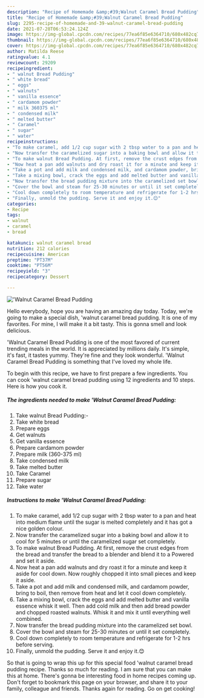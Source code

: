 ```yaml
---
description: "Recipe of Homemade &amp;#39;Walnut Caramel Bread Pudding"
title: "Recipe of Homemade &amp;#39;Walnut Caramel Bread Pudding"
slug: 2295-recipe-of-homemade-and-39-walnut-caramel-bread-pudding
date: 2021-07-28T06:53:24.124Z
image: https://img-global.cpcdn.com/recipes/77ea6f85e6364710/680x482cq70/walnut-caramel-bread-pudding-recipe-main-photo.jpg
thumbnail: https://img-global.cpcdn.com/recipes/77ea6f85e6364710/680x482cq70/walnut-caramel-bread-pudding-recipe-main-photo.jpg
cover: https://img-global.cpcdn.com/recipes/77ea6f85e6364710/680x482cq70/walnut-caramel-bread-pudding-recipe-main-photo.jpg
author: Matilda Reese
ratingvalue: 4.1
reviewcount: 29209
recipeingredient:
- " walnut Bread Pudding"
- " white bread"
- " eggs"
- " walnuts"
- " vanilla essence"
- " cardamom powder"
- " milk 360375 ml"
- " condensed milk"
- " melted butter"
- " Caramel"
- " sugar"
- " water"
recipeinstructions:
- "To make caramel, add 1/2 cup sugar with 2 tbsp water to a pan and heat into medium flame until the sugar is melted completely and it has got a nice golden colour."
- "Now transfer the caramelized sugar into a baking bowl and allow it to cool for 5 minutes or until the caramelized sugar set completely."
- "To make walnut Bread Pudding. At first, remove the crust edges from the bread and transfer the bread to a blender and blend it to a Powered and set it aside."
- "Now heat a pan add walnuts and dry roast it for a minute and keep it aside for cool down. Now roughly chopped it into small pieces and keep it aside."
- "Take a pot and add milk and condensed milk, and cardamom powder, bring to boil, then remove from heat and let it cool down completely."
- "Take a mixing bowl, crack the eggs and add melted butter and vanilla essence whisk it well. Then add cold milk and then add bread powder and chopped roasted walnuts. Whisk it and mix it until everything well combined."
- "Now transfer the bread pudding mixture into the caramelized set bowl."
- "Cover the bowl and steam for 25-30 minutes or until it set completely."
- "Cool down completely to room temperature and refrigerate for 1-2 hrs before serving."
- "Finally, unmold the pudding. Serve it and enjoy it.😊"
categories:
- Recipe
tags:
- walnut
- caramel
- bread

katakunci: walnut caramel bread 
nutrition: 212 calories
recipecuisine: American
preptime: "PT37M"
cooktime: "PT56M"
recipeyield: "3"
recipecategory: Dessert

---
```



![&#39;Walnut Caramel Bread Pudding](https://img-global.cpcdn.com/recipes/77ea6f85e6364710/680x482cq70/walnut-caramel-bread-pudding-recipe-main-photo.jpg)

Hello everybody, hope you are having an amazing day today. Today, we're going to make a special dish, &#39;walnut caramel bread pudding. It is one of my favorites. For mine, I will make it a bit tasty. This is gonna smell and look delicious.



&#39;Walnut Caramel Bread Pudding is one of the most favored of current trending meals in the world. It is appreciated by millions daily. It's simple, it's fast, it tastes yummy. They're fine and they look wonderful. &#39;Walnut Caramel Bread Pudding is something that I've loved my whole life.


To begin with this recipe, we have to first prepare a few ingredients. You can cook &#39;walnut caramel bread pudding using 12 ingredients and 10 steps. Here is how you cook it.

<!--inarticleads1-->

##### The ingredients needed to make &#39;Walnut Caramel Bread Pudding:

1. Take  walnut Bread Pudding:-
1. Take  white bread
1. Prepare  eggs
1. Get  walnuts
1. Get  vanilla essence
1. Prepare  cardamom powder
1. Prepare  milk (360-375 ml)
1. Take  condensed milk
1. Take  melted butter
1. Take  Caramel
1. Prepare  sugar
1. Take  water




<!--inarticleads2-->

##### Instructions to make &#39;Walnut Caramel Bread Pudding:

1. To make caramel, add 1/2 cup sugar with 2 tbsp water to a pan and heat into medium flame until the sugar is melted completely and it has got a nice golden colour.
1. Now transfer the caramelized sugar into a baking bowl and allow it to cool for 5 minutes or until the caramelized sugar set completely.
1. To make walnut Bread Pudding. At first, remove the crust edges from the bread and transfer the bread to a blender and blend it to a Powered and set it aside.
1. Now heat a pan add walnuts and dry roast it for a minute and keep it aside for cool down. Now roughly chopped it into small pieces and keep it aside.
1. Take a pot and add milk and condensed milk, and cardamom powder, bring to boil, then remove from heat and let it cool down completely.
1. Take a mixing bowl, crack the eggs and add melted butter and vanilla essence whisk it well. Then add cold milk and then add bread powder and chopped roasted walnuts. Whisk it and mix it until everything well combined.
1. Now transfer the bread pudding mixture into the caramelized set bowl.
1. Cover the bowl and steam for 25-30 minutes or until it set completely.
1. Cool down completely to room temperature and refrigerate for 1-2 hrs before serving.
1. Finally, unmold the pudding. Serve it and enjoy it.😊




So that is going to wrap this up for this special food &#39;walnut caramel bread pudding recipe. Thanks so much for reading. I am sure that you can make this at home. There's gonna be interesting food in home recipes coming up. Don't forget to bookmark this page on your browser, and share it to your family, colleague and friends. Thanks again for reading. Go on get cooking!
